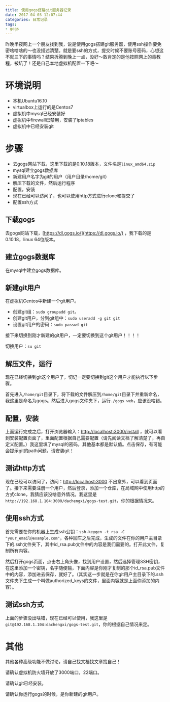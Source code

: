 ```yaml
---
title: 使用gogs搭建git服务器记录
date: 2017-04-03 12:07:44
categories: 日常记录
tags: 
- gogs
---
```


昨晚半夜网上一个朋友找到我，说是使用gogs搭建git服务器，使用ssh操作要免密啥啥啥的～也没描述清楚。就是要ssh的方式，提交时候不要账号密码，心想这不就三下的事情吗？结果折腾到晚上一点，没好～敢肯定的是他按照网上的毒教程，被坑了！还是自己本地虚拟机配置一下吧～

<!--more-->

# 环境说明

- 本机Ubuntu16.10
- virtualbox上运行的是Centos7
- 虚拟机中mysql已经安装好
- 虚拟机中firewall已禁用，安装了iptables
- 虚拟机中已经安装git

# 步骤

- 去gogs网站下载，这里下载的是0.10.18版本，文件名是`linux_amd64.zip`
- mysql建立gogs数据库
- 新建用户名字为git的用户（用户目录/home/git）
- 解压下载的文件，然后运行程序
- 配置，安装
- 现在已经可以访问了，也可以使用http方式进行clone和提交了
- 配置ssh方式

## 下载gogs
去gogs网站下载，[https://dl.gogs.io/](https://dl.gogs.io/) ，我下载的是0.10.18，linux 64位版本。

## 建立gogs数据库
在mysql中建立gogs数据库。

## 新建git用户
在虚拟机Centos中新建一个git用户。

- 创建git组：`sudo groupadd git`。
- 创建git用户，分到git组中：`sudo useradd -g git git`
- 设置git用户的密码：`sudo passwd git`

接下来切换到刚才新建的git用户，一定要切换到这个git用户！！！！

切换用户：`su git`

## 解压文件，运行
现在已经切换到git这个用户了，切记一定要切换到git这个用户才能执行以下步骤。

首先进入`/home/git`目录下，将下载的文件解压到`/home/git`目录下并重新命名，我这里是命名为gogs。然后进入gogs文件夹下，运行`./gogs web`，应该没啥错。

## 配置，安装
上面运行完成之后，打开浏览器输入：[http://localhost:3000/install](http://localhost:3000/install) ，就可以看到安装配置页面了，里面配置根据自己需要配置（请先阅读文档了解清楚了，再自定义配置。）我这里填了mysql的密码，其他基本都是默认值。点击保存，有可能会提示git的path问题，请安装git！

## 测试http方式
现在已经可以访问了，访问：[http://localhost:3000](http://localhost:3000) 不出意外，可以看到页面了。接下来需要注册一个用户，然后登录，添加一个仓库，在局域网中使用http的方式clone，我猜应该没啥意外情况。我这里是`http://192.168.1.104:3000/dachengxi/gogs-test.git`，你的根据情况来。

## 使用ssh方式
首先需要在你的机器上生成ssh公钥：`ssh-keygen -t rsa -C "your_email@example.com"`，各种回车之后完成，生成的文件在你的用户主目录下的.ssh文件夹下，其中id_rsa.pub文件中的内容是我们需要的。打开此文件，复制所有内容。

然后打开gogs页面，点击右上角头像，找到用户设置，然后选择管理SSH密钥，在这里添加一个密钥，名字随便输，下面内容是你刚才复制的那个id_rsa.pub文件中的内容，添加进去保存，就好了。（其实这一步就是在你git用户主目录下的.ssh文件夹下生成一个叫做authorized_keys的文件，里面内容就是上面你添加的内容）。

## 测试ssh方式
上面的步骤没出啥错，现在已经可以使用，我这里是`git@192.168.1.104:dachengxi/gogs-test.git`，你的根据自己情况来定。

# 其他
其他各种高级功能不做讨论，请自己找文档找文章找自己！

请确认虚拟机防火墙开放了3000端口，22端口。

请确认git已经安装。

请确认你运行gogs的时候，是你新建的git用户。